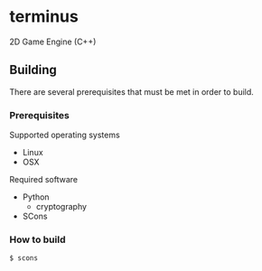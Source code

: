 # terminus
2D Game Engine (C++)

## Building
There are several prerequisites that must be met in order to build.

### Prerequisites
Supported operating systems
- Linux
- OSX

Required software
- Python 
  - cryptography
- SCons

### How to build
```bash
$ scons
```
